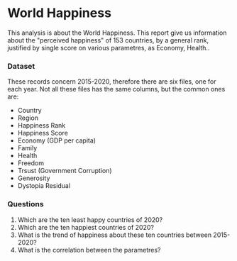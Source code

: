 # World Happiness
This analysis is about the World Happiness. This report give us information about the "perceived happiness" of 153 countries, by a general rank, justified by single score on various parametres, as Economy, Health..

### Dataset
These records concern 2015-2020, therefore there are six files, one for each year. Not all these files has the same columns, but the common ones are:
- Country
- Region
- Happiness Rank
- Happiness Score
- Economy (GDP per capita)
- Family
- Health
- Freedom
- Trsust (Government Corruption)
- Generosity
- Dystopia Residual

### Questions
1) Which are the ten least happy countries of 2020?
2) Which are the ten happiest countries of 2020?
3) What is the trend of happiness about these ten countries between 2015-2020?
4) What is the correlation between the parametres? 
